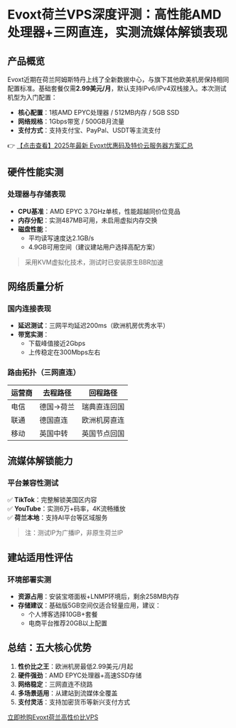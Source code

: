 # Evoxt荷兰VPS深度评测：高性能AMD处理器+三网直连，实测流媒体解锁表现

## 产品概览

Evoxt近期在荷兰阿姆斯特丹上线了全新数据中心，与旗下其他欧美机房保持相同配置标准。基础套餐仅需**2.99美元/月**，默认支持IPv6/IPv4双栈接入。本次测试机型为入门配置：

- **核心配置**：1核AMD EPYC处理器 / 512MB内存 / 5GB SSD
- **网络规格**：1Gbps带宽 / 500GB月流量
- **支付方式**：支持支付宝、PayPal、USDT等主流支付

👉 [【点击查看】2025年最新 Evoxt优惠码及特价云服务器方案汇总](https://bit.ly/evoxt)

## 硬件性能实测

### 处理器与存储表现
- **CPU基准**：AMD EPYC 3.7GHz单核，性能超越同价位竞品
- **内存分配**：实测487MB可用，未启用虚拟内存交换
- **磁盘性能**：
  - 平均读写速度达2.1GB/s
  - 4.9GB可用空间（建议建站用户选择高配方案）

> 采用KVM虚拟化技术，测试时已安装原生BBR加速

## 网络质量分析

### 国内连接表现
- **延迟测试**：三网平均延迟200ms（欧洲机房优秀水平）
- **带宽实测**：
  - 下载峰值接近2Gbps
  - 上传稳定在300Mbps左右

### 路由拓扑（三网直连）
| 运营商 | 去程路径          | 回程路径          |
|--------|-------------------|-------------------|
| 电信   | 德国→荷兰         | 瑞典直连回国      |
| 联通   | 德国直连          | 欧洲机房直连      |
| 移动   | 英国中转          | 英国节点回国      |

## 流媒体解锁能力

### 平台兼容性测试
✅ **TikTok**：完整解锁美国区内容  
✅ **YouTube**：实测6万+码率，4K流畅播放  
✅ **荷兰本地**：支持AI平台等区域服务  

> 注：测试IP为广播IP，非原生荷兰IP

## 建站适用性评估

### 环境部署实测
- **资源占用**：安装宝塔面板+LNMP环境后，剩余258MB内存
- **存储建议**：基础版5GB空间仅适合轻量应用，建议：
  - 个人博客选择10GB+套餐
  - 电商平台推荐20GB以上配置

## 总结：五大核心优势

1. **性价比之王**：欧洲机房最低2.99美元/月起
2. **硬件强劲**：AMD EPYC处理器+高速SSD存储
3. **网络稳定**：三网直连不绕路
4. **多场景适用**：从建站到流媒体全覆盖
5. **支付灵活**：支持加密货币等新兴支付方式

[立即抢购Evoxt荷兰高性价比VPS](https://bit.ly/evoxt)